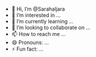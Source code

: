 - 👋 Hi, I’m @Sarahaljara
- 👀 I’m interested in ...
- 🌱 I’m currently learning ...
- 💞️ I’m looking to collaborate on ...
- 📫 How to reach me ...
- 😄 Pronouns: ...
- ⚡ Fun fact: ...

<!---
Sarahaljara/Sarahaljara is a ✨ special ✨ repository because its `README.md` (this file) appears on your GitHub profile.
You can click the Preview link to take a look at your changes.
--->
